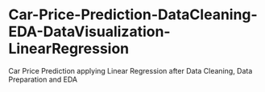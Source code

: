 # Car-Price-Prediction-DataCleaning-EDA-DataVisualization-LinearRegression
Car Price Prediction applying Linear Regression after Data Cleaning, Data Preparation and EDA
